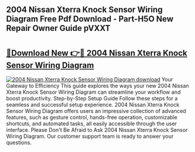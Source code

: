## 2004 Nissan Xterra Knock Sensor Wiring Diagram Free Pdf Download - Part-H5O New Repair Owner Guide pVXXT

# <h2><a href="http://dfsmhq.blite.top/?on=2004+Nissan+Xterra+Knock+Sensor+Wiring+Diagram">🔗Download New 👉🔴 2004 Nissan Xterra Knock Sensor Wiring Diagram</a></h2>

[![2004 Nissan Xterra Knock Sensor Wiring Diagram download](https://i.imgur.com/lujVjoI.png)](http://dfsmhq.blite.top/?on=2004+Nissan+Xterra+Knock+Sensor+Wiring+Diagram)
Your Gateway to Efficiency This guide explores the ways your new 2004 Nissan Xterra Knock Sensor Wiring Diagram can streamline your workflow and boost productivity. Step-by-Step Setup Guide Follow these steps for a seamless and successful setup experience. 2004 Nissan Xterra Knock Sensor Wiring Diagram offers users an impressive collection of advanced features, such as gesture control, hands-free operation, customizable shortcuts, and automated tasks, all easily accessible through the user interface. Please Don't Be Afraid to Ask 2004 Nissan Xterra Knock Sensor Wiring Diagram. Our customer support team is ready to answer your questions.

